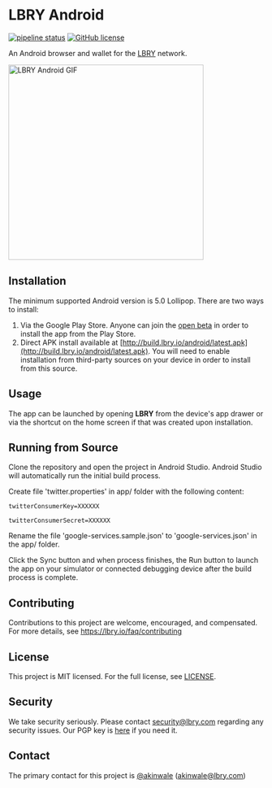 # LBRY Android
[![pipeline status](https://ci.lbry.tech/lbry/lbry-android/badges/master/pipeline.svg)](https://ci.lbry.tech/lbry/lbry-android/commits/master)
[![GitHub license](https://img.shields.io/github/license/lbryio/lbry-android)](https://github.com/lbryio/lbry-android/blob/master/LICENSE)

An Android browser and wallet for the [LBRY](https://lbry.com) network.


<img src="https://spee.ch/@lbry:3f/android-08-homepage.gif" alt="LBRY Android GIF" width="384px" />


## Installation
The minimum supported Android version is 5.0 Lollipop. There are two ways to install:

1. Via the Google Play Store. Anyone can join the [open beta](https://play.google.com/apps/testing/io.lbry.browser) in order to install the app from the Play Store.
1. Direct APK install available at [http://build.lbry.io/android/latest.apk](http://build.lbry.io/android/latest.apk). You will need to enable installation from third-party sources on your device in order to install from this source.

## Usage
The app can be launched by opening **LBRY** from the device's app drawer or via the shortcut on the home screen if that was created upon installation.

## Running from Source
Clone the repository and open the project in Android Studio. Android Studio will automatically run the initial build process.

Create file 'twitter.properties' in app/ folder with the following content:

```
twitterConsumerKey=XXXXXX

twitterConsumerSecret=XXXXXX
```

Rename the file 'google-services.sample.json' to 'google-services.json' in the app/ folder.

Click the Sync button and when process finishes, the Run button to launch the app on your simulator or connected debugging device after the build process is complete.

## Contributing
Contributions to this project are welcome, encouraged, and compensated. For more details, see https://lbry.io/faq/contributing

## License
This project is MIT licensed. For the full license, see [LICENSE](LICENSE).

## Security
We take security seriously. Please contact security@lbry.com regarding any security issues. Our PGP key is [here](https://lbry.com/faq/pgp-key) if you need it.

## Contact
The primary contact for this project is [@akinwale](https://github.com/akinwale) (akinwale@lbry.com)
